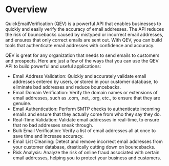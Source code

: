 # Overview

QuickEmailVerification (QEV) is a powerful API that enables businesses to
quickly and easily verify the accuracy of email addresses. The API reduces the
risk of bouncebacks caused by mistyped or incorrect email addresses, and
ensures that only correct emails are sent out. With QEV, you can build tools
that authenticate email addresses with confidence and accuracy.

QEV is great for any organization that needs to send emails to customers and
prospects. Here are just a few of the ways that you can use the QEV API to
build powerful and useful applications:

- Email Address Validation: Quickly and accurately validate email addresses
  entered by users, or stored in your customer database, to eliminate bad
  addresses and reduce bouncebacks.
- Email Domain Verification: Verify the domain names or extensions of email
  addresses, such as .com, .net, .org, etc., to ensure that they are genuine.
- Email Authentication: Perform SMTP checks to authenticate incoming emails and
  ensure that they actually come from who they say they do.
- Real-Time Validation: Validate email addresses in real-time, to ensure that
  no bad addresses sneak through.
- Bulk Email Verification: Verify a list of email addresses all at once to save
  time and increase accuracy.
- Email List Cleaning: Detect and remove incorrect email addresses from your
  customer database, drastically cutting down on bouncebacks.
- Risk Analysis: Analyze the risk of online fraud associated with certain email
  addresses, helping you to protect your business and customers.
